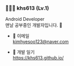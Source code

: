 ### 🙋🏻‍♀️ khs613 (Lv.1)
Android Developer  
맨날 공부중인 개발자입니다. 🐶

- 📮 이메일  
kimhyesoo123@naver.com  

- 🎨 개발 일기  
https://khs613.github.io/  
